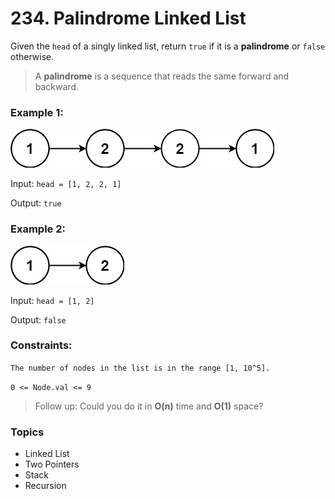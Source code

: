 # 234. Palindrome Linked List

Given the `head` of a singly linked list, return `true` if it is a **palindrome** or `false` otherwise.

> A **palindrome** is a sequence that reads the same forward and backward.


### Example 1:

<img src='pal1linked-list.jpg' alt="Linked Lists" />

Input: `head = [1, 2, 2, 1]`

Output: `true`


### Example 2:

<img src='pal2linked-list.jpg' alt="Linked Lists" />

Input: `head = [1, 2]`

Output: `false`


### Constraints:

`The number of nodes in the list is in the range [1, 10^5].`

`0 <= Node.val <= 9`

> Follow up: Could you do it in **O(n)** time and **O(1)** space?


### Topics
- Linked List
- Two Pointers
- Stack
- Recursion